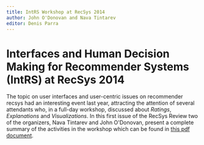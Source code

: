 ```yaml
---
title: IntRS Workshop at RecSys 2014
author: John O'Donovan and Nava Tintarev
editor: Denis Parra
---
```


# Interfaces and Human Decision Making for Recommender Systems (IntRS) at RecSys 2014

The topic on user interfaces and user-centric issues on recommender recsys had an interesting event last year, attracting the attention of several attendants who, in a full-day workshop, discussed about *Ratings*, *Explanations* and *Visualizations*. In this first issue of the RecSys Review two of the organizers, Nava Tintarev and John O'Donovan, present a complete summary of the activities in the workshop which can be found in [this pdf document](./intrws2014-review.pdf).
